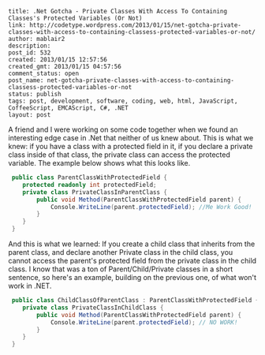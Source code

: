 ```
title: .Net Gotcha - Private Classes With Access To Containing Classes's Protected Variables (Or Not)
link: http://codetype.wordpress.com/2013/01/15/net-gotcha-private-classes-with-access-to-containing-classess-protected-variables-or-not/
author: mablair2
description:
post_id: 532
created: 2013/01/15 12:57:56
created_gmt: 2013/01/15 04:57:56
comment_status: open
post_name: net-gotcha-private-classes-with-access-to-containing-classess-protected-variables-or-not
status: publish
tags: post, development, software, coding, web, html, JavaScript, CoffeeScript, EMCAScript, C#, .NET
layout: post
```

A friend and I were working on some code together when we found an interesting edge case in .Net that neither of us knew about. This is what we knew: if you have a class with a protected field in it, if you declare a private class inside of that class, the private class can access the protected variable. The example below shows what this looks like.
``` cs
 public class ParentClassWithProtectedField {
 	protected readonly int protectedField;
 	private class PrivateClassInParentClass {
 		public void Method(ParentClassWithProtectedField parent) {
 			Console.WriteLine(parent.protectedField); //Me Work Good!
 		}
 	}
 }
```

 And this is what we learned: If you create a child class that inherits from the parent class, and declare another Private class in the child class, you cannot access the parent's protected field from the private class in the child class. I know that was a ton of Parent/Child/Private classes in a short sentence, so here's an example, building on the previous one, of what won't work in .NET.

``` cs
 public class ChildClassOfParentClass : ParentClassWithProtectedField {
 	private class PrivateClassInChildClass {
 		public void Method(ParentClassWithProtectedField parent) {
 			Console.WriteLine(parent.protectedField); // NO WORK!
 		}
 	}
 }
```

